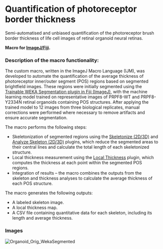 # Quantification of photoreceptor border thickness
Semi-automatised and unbiased quantification of the photoreceptor brush border thickness of life cell images of retinal organoid neural retinas.

**Macro for [ImageJ/Fiji](https://fiji.sc/).**

### Description of the macro functionality:

The custom macro, written in the ImageJ Macro Language (IJM), was developed to automate the quantification of the average thickness of photoreceptor inner/outer segment (POS) regions based on segmented brightfield images. These regions were initially segmented using the [Trainable WEKA Segmentation plugin in Fiji (ImageJ)](https://imagej.net/plugins/tws/), with the machine learning model trained on representative images of PRPF8-WT and PRPF8-Y2334N retinal organoids containing POS structures. After applying the trained model to 12 images from three biological replicates, manual corrections were performed where necessary to remove artifacts and ensure accurate segmentation.

The macro performs the following steps:

- Skeletonization of segmented regions using the [Skeletonize (2D/3D)](https://imagej.net/plugins/skeletonize3d) and [Analyze Skeleton (2D/3D)](https://imagej.net/plugins/analyze-skeleton/) plugins, which reduce the segmented areas to their central lines and calculate the total length of each skeletonized structure.
- Local thickness measurement using the [Local Thickness](https://imagej.net/imagej-wiki-static/Local_Thickness) plugin, which computes the thickness at each point within the segmented POS regions.
- Integration of results – the macro combines the outputs from the skeleton and thickness analyses to calculate the average thickness of each POS structure.

The macro generates the following outputs:

- A labeled skeleton image.
- A local thickness map.
- A CSV file containing quantitative data for each skeleton, including its length and average thickness.

### Images

![Organoid_Orig_WekaSegmented](https://github.com/user-attachments/assets/3f9e3c4b-dcb3-472c-af0f-d9f1dc979282)
